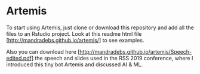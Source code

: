 # Artemis

To start using Artemis, just clone or download this repository and add all the files to an Rstudio project. Look at this readme html file [http://mandradebs.github.io/artemis/] to see examples.

Also you can download here [http://mandradebs.github.io/artemis/Speech-edited.pdf] the speech and slides used in the RSS 2019 conference, where I introduced this tiny bot Artemis and discussed AI & ML.
